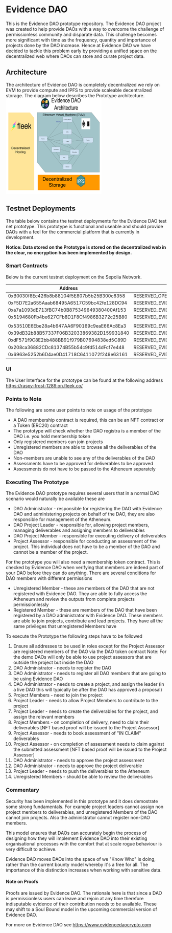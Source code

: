 # Evidence DAO
This is the Evidence DAO prototype repository. The Evidence DAO project was created to help provide DAOs with a way to overcome 
the challenge of permissionless community and disparate data. This challenge becomes more significant with time as the frequency, 
quantity and importance of projects done by the DAO increase. Hence at Evidence DAO we have decided to tackle this problem early by 
providing a unified space on the decentralized web where DAOs can store and curate project data. 

## Architecture 
The architecture of Evidence DAO is completely decentralized we rely on EVM to provide compute and IPFS to provide scaleable decentralized storage. The diagram below describes the Prototype architecture. <br/>
<img src="https://github.com/cryptotwilight/evidenceDAO/blob/e871004b6cf41cd62693625c80281258607ab0d2/media/Evidence%20DA%20Architecture.png" width=300 height=300>

## Testnet Deployments 
The table below contains the testnet deployments for the Evidence DAO test net prototype. This prototype is functional and useable 
and should provide DAOs with a feel for the commercial platform that is currently in development. 

**Notice: Data stored on the Prototype is stored on the decentralized web in the clear, no encryption has been implemented by design.**
### Smart Contracts
Below is the current testnet deployment on the Sepolia Network. 

|**Address** 							   | **Contract** 								  	|**Version**|
|------------------------------------------|------------------------------------------------|-----------|
|0xB0030f8Ec426b8b88104f5E807b5b25B300c8358|RESERVED_OPEN_REGISTER_LITE						|1			|
|0xF5D7E2a655Aaab68495A6517C59bc42fe128DC94|RESERVED_EVIDENCE_DAO_CORE						|3			|
|0xa7a1093dE713fBC74b0B875349649380400Af153|RESERVED_EVIDENCE_DAO_ASSESSOR_REGISTER			|2			|
|0x5194680Fb4be627CFb8D1F8Cf4986B3272c25B80|RESERVED_EVIDENCE_DAO_GLOBAL_ADMINISTRATOR		|0			|
|										   |												|			|
|0x53510E6Ebe28a4b647AA6F90169c9eaE66Ac8Ea3|RESERVED_EVIDENCE_DAO_FACTORY					|1			|
|0x39dB32b88B57337F06B32033869382D159931840|RESERVED_EVIDENCE_PROOF_NFT_FACTORY				|2			|
|0xdF571f9C8E2bb488BB91f979B07694838ed5C89D|RESERVED_EVIDENCE_DAO_ATHENEUM_FACTORY			|3			|
|0x208ca36882CDc81374B55b54c9fd514dFcf7e448|RESERVED_EVIDENCE_DAO_PROJECT_FACTORY			|3			|
|0x6963e5252b6D4ae0D41718C6411072f249e63161|RESERVED_EVIDENCE_DAO_DELIVERABLE_FACTORY		|7			|


 
 
### UI 
The User Interface for the prototype can be found at the following address <br/>
https://raspy-frost-1289.on.fleek.co/


### Points to Note 
The following are some user points to note on usage of the prototype
* A DAO membership contract is required, this can be an NFT contract or a Token (ERC20) contract 
* The prototype will check whether the DAO registra is a member of the DAO i.e. you hold membership token 
* Only registered members can join projects 
* Unregistered members are able to browse all the deliverables of the DAO 
* Non-members are unable to see any of the deliverables of the DAO 
* Assessments have to be approved for deliverables to be approved 
* Assessments do not have to be passed to the Atheneum separately 

### Executing The Prototype
The Evidence DAO prototype requires several users that in a normal DAO scenario would naturally be available these are 
* DAO Administrator - responsible for registering the DAO with Evidence DAO and administering projects on behalf of the DAO, they are also responsible for management of the Atheneum. 
* DAO Project Leader - responsible for, allowing project members, managing deliverables and assigning members to deliverables
* DAO Project Member - responsible for executing delivery of deliverables 
* Project Assessor - responsible for conducting an assessment of the project. This individual does not have to be a member of the DAO and cannot be a member of the project. 

For the prototype you will also need a membership token contract. This is checked by Evidence DAO when verifying that members are indeed part of your DAO before they can do anything. There are several conditions for DAO members with different permissions 
* Unregistered Member - these are members of the DAO that are not registered with Evidence DAO. They are able to fully access the Atheneum and review the outputs from complete projects permissionlessly 
* Registered Member - these are members of the DAO that have been registered by a DAO administrator with Evidence DAO. These members are able to join projects, contribute and lead projects. They have all the same privileges that unregistered Members have 

To execute the Prototype the following steps have to be followed 

1. Ensure all addresses to be used in roles except for the Project Assessor are registered members of the DAO via the DAO token contract
Note: For the demo DAOs will only be able to use project assessors that are outside the project but inside the DAO  
2. DAO Administrator - needs to register the DAO 
3. DAO Administrator - needs to register all DAO members that are going to be using Evidence DAO 
4. DAO Administrator - needs to create a project, and assign the leader (in a live DAO this will typically be after the DAO has approved a proposal)
5. Project Members   - need to join the project 
6. Project Leader - needs to allow Project Members to contribute to the project 
7. Project Leader - needs to create the deliverables for the project, and assign the relevant members 
8. Project Members - on completion of delivery, need to claim their deliverables [NFT based proof will be issued to the Project Assessor]
9. Project Assessor - needs to book assessment of "IN CLAIM" deliverables 
10. Project Assessor - on completion of assessment needs to claim against the submitted assessment [NFT based proof will be issued to the Project Assessor]
11. DAO Administrator - needs to approve the project assessment 
12. DAO Administrator - needs to approve the project deliverable 
13. Project Leader - needs to push the deliverables to the Atheneum 
14. Unregistered Members - should be able to review the deliverables 

### Commentary 
Security has been implemented in this prototype and it does demostrate some strong fundamentals. For example project leaders cannot assign non project members to deliverables, and unregistered Members of the DAO cannot join projects. Also the administrator cannot register non-DAO members. 

This model ensures that DAOs can accurately begin the process of designing how they will implement Evidence DAO into their existing organisational processes with the comfort that at scale rogue behaviour is very difficult to achieve. 

Evidence DAO moves DAOs into the space of we "Know Who" is doing, rather than the current bounty model whereby it's a free for all. The importance of this distinction increases when working with sensitive data.

#### Note on Proofs 
Proofs are issued by Evidence DAO. The rationale here is that since a DAO is permissionless users can leave and rejoin at any time therefore indisputable evidence of their contribution needs to be available. These may shift to a Soul Bound model in the upcoming commercial version of Evidence DAO.

For more on Evidence DAO see
https://www.evidencedaocrypto.com
